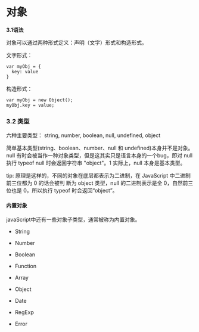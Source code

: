 # 对象


**3.1语法**

对象可以通过两种形式定义：声明（文字）形式和构造形式。

文字形式：

```
var myObj = {
  key: value
}
```

构造形式：

```
var myObj = new Object();
myObj.key = value;
```

### 3.2 类型

六种主要类型：
string,  number, boolean, null, undefined, object


简单基本类型(string、boolean、number、null 和 undefined)本身并不是对象。 null 有时会被当作一种对象类型，但是这其实只是语言本身的一个bug，即对 null 执行 typeof null 时会返回字符串 "object"。1 实际上，null 本身是基本类型。

tip:
原理是这样的，不同的对象在底层都表示为二进制，在 JavaScript 中二进制前三位都为 0 的话会被判 断为 object 类型，null 的二进制表示是全 0，自然前三位也是 0，所以执行 typeof 时会返回“object”。

#### 内置对象

javaScript中还有一些对象子类型，通常被称为内置对象。

* String
* Number
* Boolean
* Function
* Array
* Object

* Date
* RegExp
* Error


